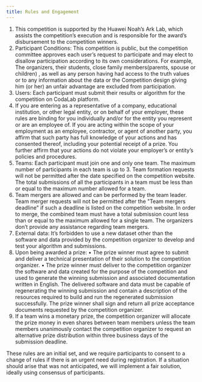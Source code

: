 ```yaml
---
title: Rules and Engagement
---
```


1. This competition is supported by the Huawei Noah’s Ark Lab, which assists the competition’s execution and is responsible for the award’s disbursement to the competition winners.
2. Participant Conditions: This competition is public, but the competition committee approves each user’s request to participate and may elect to disallow participation according to its own considerations. For example, The organizers, their students, close family members(parents, spouse or children) , as well as any person having had access to the truth values or to any information about the data or the Competition design giving him (or her) an unfair advantage are excluded from participation.
3. Users: Each participant must submit their results or algorithm for the competition on CodaLab platform.
4. If you are entering as a representative of a company, educational institution, or other legal entity, or on behalf of your employer, these rules are binding for you individually and/or for the entity you represent or are an employee of. If you are acting within the scope of your employment as an employee, contractor, or agent of another party, you affirm that such party has full knowledge of your actions and has consented thereof, including your potential receipt of a prize. You further affirm that your actions do not violate your employer’s or entity’s policies and procedures.
5. Teams: Each participant must join one and only one team. The maximum number of participants in each team is up to 3. Team formation requests will not be permitted after the date specified on the competition website. The total submissions of all the participants in a team must be less than or equal to the maximum number allowed for a team.
6. Team mergers are allowed and can be performed by the team leader. Team merger requests will not be permitted after the "Team mergers deadline" if such a deadline is listed on the competition website. In order to merge, the combined team must have a total submission count less than or equal to the maximum allowed for a single team. The organizers don’t provide any assistance regarding team mergers.
7. External data: It’s forbidden to use a new dataset other than the software and data provided by the competition organizer to develop and test your algorithm and submissions.
8. Upon being awarded a prize:
• The prize winner must agree to submit and deliver a technical presentation of their solution to the competition organizer.
• The prize winner must deliver to the competition organizer the software and data created for the purpose of the competition and used to generate the winning submission and associated documentation written in English. The delivered software and data must be capable of regenerating the winning submission and contain a description of the resources required to build and run the regenerated submission successfully. The prize winner shall sign and return all prize acceptance documents requested by the competition organizer.
9. If a team wins a monetary prize, the competition organizer will allocate the prize money in even shares between team members unless the team members unanimously contact the competition organizer to request an alternative prize distribution within three business days of the submission deadline.

These rules are an initial set, and we require participants to consent to a change of rules if there is an urgent need during registration. If a situation should arise that was not anticipated, we will implement a fair solution, ideally using consensus of participants.
